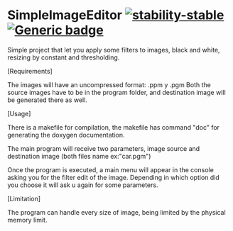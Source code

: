 # SimpleImageEditor [![stability-stable](https://img.shields.io/badge/stability-stable-green.svg)](https://github.com/emersion/stability-badges#stable) [![Generic badge](https://img.shields.io/badge/Version-1.0-green.svg)](https://shields.io/)
Simple project that let you apply some filters to images, black and white, resizing by constant and thresholding.

[Requirements]

  The images will have an uncompressed format: .ppm y .pgm
  Both the source images have to be in the program folder, and destination image will be generated there as well.
  
 [Usage]
 
  There is a makefile for compilation, the makefile has command "doc" for generating the doxygen documentation.
 
  The main program will receive two parameters, image source and destination image (both files name ex:"car.pgm")
  
  Once the program is executed, a main menu will appear in the console asking you for the filter edit of the image. Depending in which option did you choose it will ask u again for some parameters.
  
 [Limitation]
 
  The program can handle every size of image, being limited by the physical memory limit.
  
